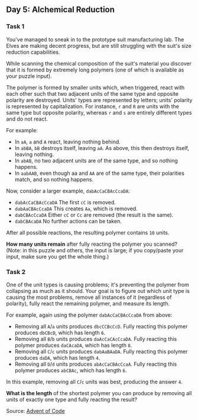 ## Day 5: Alchemical Reduction 

### Task 1
You've managed to sneak in to the prototype suit manufacturing lab. The Elves are making decent progress, but are still struggling with the suit's size reduction capabilities.

While scanning the chemical composition of the suit's material you discover that it is formed by extremely long polymers (one of which is available as your puzzle input).

The polymer is formed by smaller units which, when triggered, react with each other such that two adjacent units of the same type and opposite polarity are destroyed. Units' types are represented by letters; units' polarity is represented by capitalization. For instance, `r` and `R` are units with the same type but opposite polarity, whereas `r` and `s` are entirely different types and do not react.

For example:

* In `aA`, `a` and `A` react, leaving nothing behind.
* In `abBA`, `bB` destroys itself, leaving `aA`. As above, this then destroys itself, leaving nothing.
* In `abAB`, no two adjacent units are of the same type, and so nothing happens.
* In `aabAAB`, even though aa and `AA` are of the same type, their polarities match, and so nothing happens.

Now, consider a larger example, `dabAcCaCBAcCcaDA`:


* `dabAcCaCBAcCcaDA`  The first `cC` is removed.
* `dabAaCBAcCcaDA`    This creates `Aa`, which is removed.
* `dabCBAcCcaDA`      Either `cC` or `Cc` are removed (the result is the same).
* `dabCBAcaDA`        No further actions can be taken.

After all possible reactions, the resulting polymer contains `10` units.

**How many units remain** after fully reacting the polymer you scanned? (Note: in this puzzle and others, the input is large; if you copy/paste your input, make sure you get the whole thing.)


### Task 2
One of the unit types is causing problems; it's preventing the polymer from collapsing as much as it should. Your goal is to figure out which unit type is causing the most problems, remove all instances of it (regardless of polarity), fully react the remaining polymer, and measure its length.

For example, again using the polymer `dabAcCaCBAcCcaDA` from above:

* Removing all `A`/`a` units produces `dbcCCBcCcD`. Fully reacting this polymer produces `dbCBcD`, which has length `6`.
* Removing all `B`/`b` units produces `daAcCaCAcCcaDA`. Fully reacting this polymer produces `daCAcaDA`, which has length `8`.
* Removing all `C`/`c` units produces `dabAaBAaDA`. Fully reacting this polymer produces `daDA`, which has length `4`.
* Removing all `D`/`d` units produces `abAcCaCBAcCcaA`. Fully reacting this polymer produces `abCBAc`, which has length `6`.

In this example, removing all `C`/`c` units was best, producing the answer `4`.

**What is the length** of the shortest polymer you can produce by removing all units of exactly one type and fully reacting the result?

Source:
[Advent of Code](https://adventofcode.com)